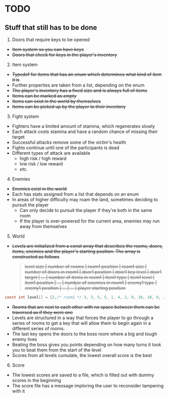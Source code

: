 # TODO
## Stuff that still has to be done

1. Doors that require keys to be opened
  - ~~Item system so you can have keys~~
  - ~~Doors that check for keys in the player's inventory~~
2. Item system
  - ~~Typedef for items that has an enum which determines what kind of item it is~~
  - Further properties are taken from a list, depending on the enum
  - ~~The player's inventory has a fixed size and is always full of items~~
  - ~~Items can be marked as *empty*~~
  - ~~Items can exist in the world by themselves~~
  - ~~Items can be picked up by the player to their inventory~~
3. Fight system
  - Fighters have a limited amount of stamina, which regenerates slowly
  - Each attack costs stamina and have a random chance of missing their target
  - Successful attacks remove some of the victim's health
  - Fights continue until one of the participants is dead
  - Different types of attack are available
    - high risk / high reward
    - low risk / low reward
    - *etc.*
4. Enemies
  - ~~Enemies exist in the world~~
  - Each has stats assigned from a list that depends on an enum
  - In areas of higher difficulty may roam the land, sometimes deciding to pursuit the player
    - Can only decide to pursuit the player if they're both in the same room
    - If the player is over-powered for the current area, enemies may run away from themselves
5. World
  - ~~Levels are initialized from a const array that describes the rooms, doors, items, enemies and the player's starting position. The array is constructed as follows~~

    > ~~level size | number of rooms | room1 position | room1 size | number of doors in room1 | door1 position | door1 key level | door1 target | ... | number of items in room1 | item1 type | item1 level | item1 position | ... | number of enemies in room1 | enemy1 type | enemy1 position | ... | ... | player starting position~~

  ```c
  const int level[] = {2,/* room1 */ 3, 3, 5, 5, 1, 4, 2, 0, 10, 10, 0, /* no items */, 0, /* no enemies */, /* room2 */ 9, 9, 5, 5, 1, 0, 0, 0, 7, 5, 0, /* no items */, 0, /* no enemies */, 4, 4 };
  ```
  - ~~Rooms that are next to each other with no space between them can be traversed as if they were one~~
  - Levels are structured in a way that forces the player to go through a series of rooms to get a key that will allow them to begin again in a different series of rooms.
  - The last key opens the doors to the boss room where a big and tough enemy lives
  - Beating the boss gives you points depending on how many turns it took you to beat them from the start of the level
  - Scores from all levels cumulate, the lowest overall score is the best
6. Score
  - The lowest scores are saved to a file, which is filled out with dummy scores in the beginning
  - The score file has a message imploring the user to reconsider tampering with it